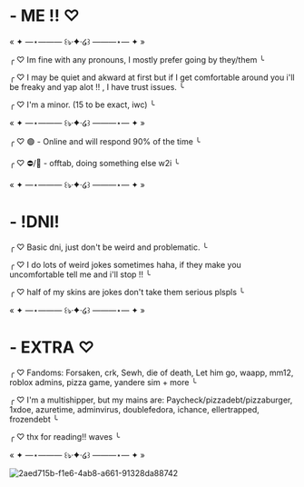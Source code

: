 # - ME !! ♡

« ✦ —⋆——― ꒰ঌ·✦·໒꒱ ———⋆— ✦ »

╭
♡ Im fine with any pronouns, I mostly prefer going by they/them
╰

╭
♡ I may be quiet and akward at first but if I get comfortable around you i'll be freaky and yap alot !! , I have trust issues.
╰

╭
♡ I'm a minor. (15 to be exact, iwc)
╰

« ✦ —⋆——― ꒰ঌ·✦·໒꒱ ———⋆— ✦ »

╭
♡ 🟢 - Online and will respond 90% of the time
╰

╭
♡ ⛔️/🌙 - offtab, doing something else w2i
╰

« ✦ —⋆——― ꒰ঌ·✦·໒꒱ ———⋆— ✦ »

# - !DNI!

╭
♡ Basic dni, just don't be weird and problematic. 
╰

╭
♡ I do lots of weird jokes sometimes haha, if they make you uncomfortable tell me and i'll stop !!
╰

╭
♡ half of my skins are jokes don't take them serious plspls
╰

« ✦ —⋆——― ꒰ঌ·✦·໒꒱ ———⋆— ✦ »
# - EXTRA ♡

╭
♡ Fandoms: Forsaken, crk, Sewh, die of death, Let him go, waapp, mm12, roblox admins, pizza game, yandere sim + more
╰

╭
♡ I'm a multishipper, but my mains are: Paycheck/pizzadebt/pizzaburger, 1xdoe, azuretime, adminvirus, doublefedora, ichance, ellertrapped, frozendebt
╰

╭
♡ thx for reading!! waves
╰

« ✦ —⋆——― ꒰ঌ·✦·໒꒱ ———⋆— ✦ »

![2aed715b-f1e6-4ab8-a661-91328da88742](https://github.com/user-attachments/assets/43c9f030-7b03-4237-9dc7-df3ede07a8a5)





